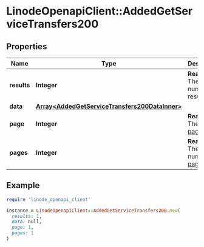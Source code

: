 # LinodeOpenapiClient::AddedGetServiceTransfers200

## Properties

| Name | Type | Description | Notes |
| ---- | ---- | ----------- | ----- |
| **results** | **Integer** | __Read-only__ The total number of results. | [optional][readonly] |
| **data** | [**Array&lt;AddedGetServiceTransfers200DataInner&gt;**](AddedGetServiceTransfers200DataInner.md) |  | [optional] |
| **page** | **Integer** | __Read-only__ The current [page](https://techdocs.akamai.com/linode-api/reference/pagination). | [optional][readonly] |
| **pages** | **Integer** | __Read-only__ The total number of [pages](https://techdocs.akamai.com/linode-api/reference/pagination). | [optional][readonly] |

## Example

```ruby
require 'linode_openapi_client'

instance = LinodeOpenapiClient::AddedGetServiceTransfers200.new(
  results: 1,
  data: null,
  page: 1,
  pages: 1
)
```

